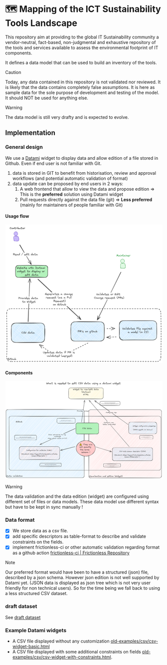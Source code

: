 # 🗺️ Mapping of the ICT Sustainability Tools Landscape

This repository aim at providing to the global IT Sustainability community a vendor-neutral, fact-based, non-judgmental and exhaustive repository of the tools and services available to assess the environmental footprint of IT components.

It defines a data model that can be used to build an inventory of the tools.

> [!CAUTION]
> Today, any data contained in this repository is not validated nor reviewed. It is likely that the data contains completely false assumptions. It is here as sample data for the sole purpose of development and testing of the model. It should NOT be used for anything else.

> [!WARNING]
> The data model is still very drafty and is expected to evolve.

## Implementation

### General design

We use a [Datami](https://datami-docs.multi.coop/?locale=en) widget to display data and allow edition of a file stored in Github. Even if end user is not familiar with Git.

1. data is stored in GIT to benefit from historisation, review and approval workflows (and potential automatic validation of format)
2. data update can be proposed by end users in 2 ways:
   1.  A web frontend that allow to view the data and propose edition => This is the **preferred** solution using Datami widget
   2. Pull requests directly against the data file (git) => **Less preferred** (mainly for maintainers of people familiar with Git)

#### Usage flow

![usage flow](doc/usage-flow.excalidraw.png)


#### Components

![Components of datami widget](doc/datami-components.excalidraw.png)

> [!WARNING]
> The data validation and the data edition (widget) are configured using different set of files or data models.
> These data model use different syntax but have to be kept in sync manually !

### Data format

- [x] We store data as a csv file.
- [x] add specific descriptors as table-format to describe and validate constraints on the fields.
- [x] implement frictionless-ci or other automatic validation regarding format as a github action [frictionless-ci | Frictionless Repository](https://repository.frictionlessdata.io/index.html)

> [!NOTE]
> Our preferred format would have been to have a structured (json) file, described by a json schema. However json edition is not well supported by Datami yet. (JSON data is displayed as json tree which is not very user friendly for non technical users). So for the time being we fall back to using a less structured CSV dataset.

### draft dataset

See [draft dataset](old-examples/ict-sustainability-tools.csv)


### Example Datami widgets

- A CSV file displayed without any customization [old-examples/csv/csv-widget-basic.html](old-examples/csv/csv-widget-basic.html)
- A CSV file displayed with some additional constraints on fields [old-examples/csv/csv-widget-with-constraints.html](old-examples/csv/csv-widget-with-constraints.html).
